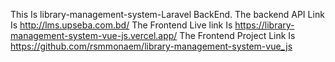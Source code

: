 This Is library-management-system-Laravel BackEnd.
The backend API Link Is http://lms.upseba.com.bd/
The Frontend Live link Is https://library-management-system-vue-js.vercel.app/
The Frontend Project Link Is https://github.com/rsmmonaem/library-management-system-vue_js
